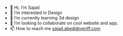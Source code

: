 - 👋 Hi, I’m Sajad
- 👀 I’m interested in Design
- 🌱 I’m currently learning 3d design
- 💞️ I’m looking to collaborate on cool website and app.
- 📫 How to reach me sajad.abedi@veriff.com

<!---
sajadveriff/sajadveriff is a ✨ special ✨ repository because its `README.md` (this file) appears on your GitHub profile.
You can click the Preview link to take a look at your changes.
--->
